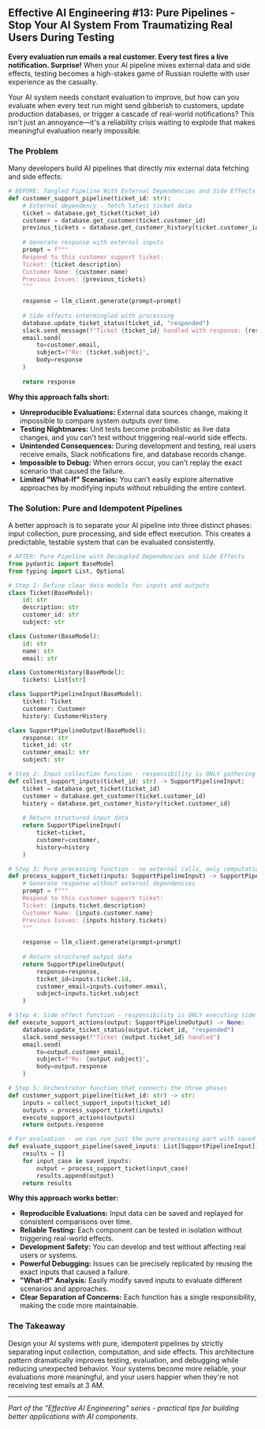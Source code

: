 ## Effective AI Engineering #13: Pure Pipelines - Stop Your AI System From Traumatizing Real Users During Testing

**Every evaluation run emails a real customer. Every test fires a live notification. Surprise!** When your AI pipeline mixes external data and side effects, testing becomes a high-stakes game of Russian roulette with user experience as the casualty.

Your AI system needs constant evaluation to improve, but how can you evaluate when every test run might send gibberish to customers, update production databases, or trigger a cascade of real-world notifications? This isn't just an annoyance—it's a reliability crisis waiting to explode that makes meaningful evaluation nearly impossible.

### The Problem

Many developers build AI pipelines that directly mix external data fetching and side effects:

```python
# BEFORE: Tangled Pipeline With External Dependencies and Side Effects
def customer_support_pipeline(ticket_id: str):
    # External dependency - fetch latest ticket data
    ticket = database.get_ticket(ticket_id)
    customer = database.get_customer(ticket.customer_id)
    previous_tickets = database.get_customer_history(ticket.customer_id)
    
    # Generate response with external inputs
    prompt = f"""
    Respond to this customer support ticket:
    Ticket: {ticket.description}
    Customer Name: {customer.name}
    Previous Issues: {previous_tickets}
    """
    
    response = llm_client.generate(prompt=prompt)
    
    # Side effects intermingled with processing
    database.update_ticket_status(ticket_id, "responded")
    slack.send_message(f"Ticket {ticket_id} handled with response: {response[:100]}...")
    email.send(
        to=customer.email,
        subject=f"Re: {ticket.subject}",
        body=response
    )
    
    return response
```

**Why this approach falls short:**

- **Unreproducible Evaluations:** External data sources change, making it impossible to compare system outputs over time.
- **Testing Nightmares:** Unit tests become probabilistic as live data changes, and you can't test without triggering real-world side effects.
- **Unintended Consequences:** During development and testing, real users receive emails, Slack notifications fire, and database records change.
- **Impossible to Debug:** When errors occur, you can't replay the exact scenario that caused the failure.
- **Limited "What-If" Scenarios:** You can't easily explore alternative approaches by modifying inputs without rebuilding the entire context.

### The Solution: Pure and Idempotent Pipelines

A better approach is to separate your AI pipeline into three distinct phases: input collection, pure processing, and side effect execution. This creates a predictable, testable system that can be evaluated consistently.

```python
# AFTER: Pure Pipeline with Decoupled Dependencies and Side Effects
from pydantic import BaseModel
from typing import List, Optional

# Step 1: Define clear data models for inputs and outputs
class Ticket(BaseModel):
    id: str
    description: str
    customer_id: str
    subject: str

class Customer(BaseModel):
    id: str
    name: str
    email: str

class CustomerHistory(BaseModel):
    tickets: List[str]

class SupportPipelineInput(BaseModel):
    ticket: Ticket
    customer: Customer
    history: CustomerHistory

class SupportPipelineOutput(BaseModel):
    response: str
    ticket_id: str
    customer_email: str
    subject: str

# Step 2: Input collection function - responsibility is ONLY gathering inputs
def collect_support_inputs(ticket_id: str) -> SupportPipelineInput:
    ticket = database.get_ticket(ticket_id)
    customer = database.get_customer(ticket.customer_id)
    history = database.get_customer_history(ticket.customer_id)
    
    # Return structured input data
    return SupportPipelineInput(
        ticket=ticket,
        customer=customer,
        history=history
    )

# Step 3: Pure processing function - no external calls, only computation
def process_support_ticket(inputs: SupportPipelineInput) -> SupportPipelineOutput:
    # Generate response without external dependencies
    prompt = f"""
    Respond to this customer support ticket:
    Ticket: {inputs.ticket.description}
    Customer Name: {inputs.customer.name}
    Previous Issues: {inputs.history.tickets}
    """
    
    response = llm_client.generate(prompt=prompt)
    
    # Return structured output data
    return SupportPipelineOutput(
        response=response,
        ticket_id=inputs.ticket.id,
        customer_email=inputs.customer.email,
        subject=inputs.ticket.subject
    )

# Step 4: Side effect function - responsibility is ONLY executing side effects
def execute_support_actions(output: SupportPipelineOutput) -> None:
    database.update_ticket_status(output.ticket_id, "responded")
    slack.send_message(f"Ticket {output.ticket_id} handled")
    email.send(
        to=output.customer_email,
        subject=f"Re: {output.subject}",
        body=output.response
    )

# Step 5: Orchestrator function that connects the three phases
def customer_support_pipeline(ticket_id: str) -> str:
    inputs = collect_support_inputs(ticket_id)
    outputs = process_support_ticket(inputs)
    execute_support_actions(outputs)
    return outputs.response

# For evaluation - we can run just the pure processing part with saved inputs
def evaluate_support_pipeline(saved_inputs: List[SupportPipelineInput]):
    results = []
    for input_case in saved_inputs:
        output = process_support_ticket(input_case)
        results.append(output)
    return results
```

**Why this approach works better:**

- **Reproducible Evaluations:** Input data can be saved and replayed for consistent comparisons over time.
- **Reliable Testing:** Each component can be tested in isolation without triggering real-world effects.
- **Development Safety:** You can develop and test without affecting real users or systems.
- **Powerful Debugging:** Issues can be precisely replicated by reusing the exact inputs that caused a failure.
- **"What-If" Analysis:** Easily modify saved inputs to evaluate different scenarios and approaches.
- **Clear Separation of Concerns:** Each function has a single responsibility, making the code more maintainable.

### The Takeaway

Design your AI systems with pure, idempotent pipelines by strictly separating input collection, computation, and side effects. This architecture pattern dramatically improves testing, evaluation, and debugging while reducing unexpected behavior. Your systems become more reliable, your evaluations more meaningful, and your users happier when they're not receiving test emails at 3 AM.

---
*Part of the "Effective AI Engineering" series - practical tips for building better applications with AI components.*